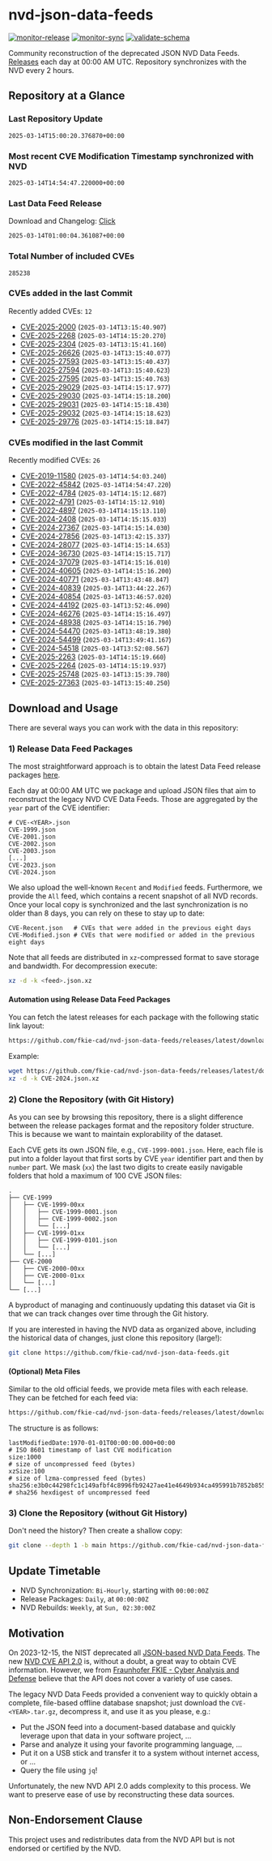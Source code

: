 # nvd-json-data-feeds

[![monitor-release](https://github.com/fkie-cad/nvd-json-data-feeds/actions/workflows/monitor_release.yml/badge.svg)](https://github.com/fkie-cad/nvd-json-data-feeds/actions/workflows/monitor_release.yml)
[![monitor-sync](https://github.com/fkie-cad/nvd-json-data-feeds/actions/workflows/monitor_sync.yml/badge.svg)](https://github.com/fkie-cad/nvd-json-data-feeds/actions/workflows/monitor_sync.yml)
[![validate-schema](https://github.com/fkie-cad/nvd-json-data-feeds/actions/workflows/validate_schema.yml/badge.svg)](https://github.com/fkie-cad/nvd-json-data-feeds/actions/workflows/validate_schema.yml)

Community reconstruction of the deprecated JSON NVD Data Feeds.
[Releases](https://github.com/fkie-cad/nvd-json-data-feeds/releases/latest) each day at 00:00 AM UTC.
Repository synchronizes with the NVD every 2 hours.

## Repository at a Glance

### Last Repository Update

```plain
2025-03-14T15:00:20.376870+00:00
```

### Most recent CVE Modification Timestamp synchronized with NVD

```plain
2025-03-14T14:54:47.220000+00:00
```

### Last Data Feed Release

Download and Changelog: [Click](https://github.com/fkie-cad/nvd-json-data-feeds/releases/latest)

```plain
2025-03-14T01:00:04.361087+00:00
```

### Total Number of included CVEs

```plain
285238
```

### CVEs added in the last Commit

Recently added CVEs: `12`

- [CVE-2025-2000](CVE-2025/CVE-2025-20xx/CVE-2025-2000.json) (`2025-03-14T13:15:40.907`)
- [CVE-2025-2268](CVE-2025/CVE-2025-22xx/CVE-2025-2268.json) (`2025-03-14T14:15:20.270`)
- [CVE-2025-2304](CVE-2025/CVE-2025-23xx/CVE-2025-2304.json) (`2025-03-14T13:15:41.160`)
- [CVE-2025-26626](CVE-2025/CVE-2025-266xx/CVE-2025-26626.json) (`2025-03-14T13:15:40.077`)
- [CVE-2025-27593](CVE-2025/CVE-2025-275xx/CVE-2025-27593.json) (`2025-03-14T13:15:40.437`)
- [CVE-2025-27594](CVE-2025/CVE-2025-275xx/CVE-2025-27594.json) (`2025-03-14T13:15:40.623`)
- [CVE-2025-27595](CVE-2025/CVE-2025-275xx/CVE-2025-27595.json) (`2025-03-14T13:15:40.763`)
- [CVE-2025-29029](CVE-2025/CVE-2025-290xx/CVE-2025-29029.json) (`2025-03-14T14:15:17.977`)
- [CVE-2025-29030](CVE-2025/CVE-2025-290xx/CVE-2025-29030.json) (`2025-03-14T14:15:18.200`)
- [CVE-2025-29031](CVE-2025/CVE-2025-290xx/CVE-2025-29031.json) (`2025-03-14T14:15:18.430`)
- [CVE-2025-29032](CVE-2025/CVE-2025-290xx/CVE-2025-29032.json) (`2025-03-14T14:15:18.623`)
- [CVE-2025-29776](CVE-2025/CVE-2025-297xx/CVE-2025-29776.json) (`2025-03-14T14:15:18.847`)


### CVEs modified in the last Commit

Recently modified CVEs: `26`

- [CVE-2019-11580](CVE-2019/CVE-2019-115xx/CVE-2019-11580.json) (`2025-03-14T14:54:03.240`)
- [CVE-2022-45842](CVE-2022/CVE-2022-458xx/CVE-2022-45842.json) (`2025-03-14T14:54:47.220`)
- [CVE-2022-4784](CVE-2022/CVE-2022-47xx/CVE-2022-4784.json) (`2025-03-14T14:15:12.687`)
- [CVE-2022-4791](CVE-2022/CVE-2022-47xx/CVE-2022-4791.json) (`2025-03-14T14:15:12.910`)
- [CVE-2022-4897](CVE-2022/CVE-2022-48xx/CVE-2022-4897.json) (`2025-03-14T14:15:13.110`)
- [CVE-2024-2408](CVE-2024/CVE-2024-24xx/CVE-2024-2408.json) (`2025-03-14T14:15:15.033`)
- [CVE-2024-27367](CVE-2024/CVE-2024-273xx/CVE-2024-27367.json) (`2025-03-14T14:15:14.030`)
- [CVE-2024-27856](CVE-2024/CVE-2024-278xx/CVE-2024-27856.json) (`2025-03-14T13:42:15.337`)
- [CVE-2024-28077](CVE-2024/CVE-2024-280xx/CVE-2024-28077.json) (`2025-03-14T14:15:14.653`)
- [CVE-2024-36730](CVE-2024/CVE-2024-367xx/CVE-2024-36730.json) (`2025-03-14T14:15:15.717`)
- [CVE-2024-37079](CVE-2024/CVE-2024-370xx/CVE-2024-37079.json) (`2025-03-14T14:15:16.010`)
- [CVE-2024-40605](CVE-2024/CVE-2024-406xx/CVE-2024-40605.json) (`2025-03-14T14:15:16.200`)
- [CVE-2024-40771](CVE-2024/CVE-2024-407xx/CVE-2024-40771.json) (`2025-03-14T13:43:48.847`)
- [CVE-2024-40839](CVE-2024/CVE-2024-408xx/CVE-2024-40839.json) (`2025-03-14T13:44:22.267`)
- [CVE-2024-40854](CVE-2024/CVE-2024-408xx/CVE-2024-40854.json) (`2025-03-14T13:46:57.020`)
- [CVE-2024-44192](CVE-2024/CVE-2024-441xx/CVE-2024-44192.json) (`2025-03-14T13:52:46.090`)
- [CVE-2024-46276](CVE-2024/CVE-2024-462xx/CVE-2024-46276.json) (`2025-03-14T14:15:16.497`)
- [CVE-2024-48938](CVE-2024/CVE-2024-489xx/CVE-2024-48938.json) (`2025-03-14T14:15:16.790`)
- [CVE-2024-54470](CVE-2024/CVE-2024-544xx/CVE-2024-54470.json) (`2025-03-14T13:48:19.380`)
- [CVE-2024-54499](CVE-2024/CVE-2024-544xx/CVE-2024-54499.json) (`2025-03-14T13:49:41.167`)
- [CVE-2024-54518](CVE-2024/CVE-2024-545xx/CVE-2024-54518.json) (`2025-03-14T13:52:08.567`)
- [CVE-2025-2263](CVE-2025/CVE-2025-22xx/CVE-2025-2263.json) (`2025-03-14T14:15:19.660`)
- [CVE-2025-2264](CVE-2025/CVE-2025-22xx/CVE-2025-2264.json) (`2025-03-14T14:15:19.937`)
- [CVE-2025-25748](CVE-2025/CVE-2025-257xx/CVE-2025-25748.json) (`2025-03-14T13:15:39.780`)
- [CVE-2025-27363](CVE-2025/CVE-2025-273xx/CVE-2025-27363.json) (`2025-03-14T13:15:40.250`)


## Download and Usage

There are several ways you can work with the data in this repository:

### 1) Release Data Feed Packages

The most straightforward approach is to obtain the latest Data Feed release packages [here](https://github.com/fkie-cad/nvd-json-data-feeds/releases/latest).

Each day at 00:00 AM UTC we package and upload JSON files that aim to reconstruct the legacy NVD CVE Data Feeds.
Those are aggregated by the `year` part of the CVE identifier:

```
# CVE-<YEAR>.json
CVE-1999.json
CVE-2001.json
CVE-2002.json
CVE-2003.json
[...]
CVE-2023.json
CVE-2024.json
```

We also upload the well-known `Recent` and `Modified` feeds.
Furthermore, we provide the `All` feed, which contains a recent snapshot of all NVD records.
Once your local copy is synchronized and the last synchronization is no older than 8 days, you can rely on these to stay up to date:

```plain
CVE-Recent.json   # CVEs that were added in the previous eight days
CVE-Modified.json # CVEs that were modified or added in the previous eight days
```

Note that all feeds are distributed in `xz`-compressed format to save storage and bandwidth.
For decompression execute:

```sh
xz -d -k <feed>.json.xz
```

#### Automation using Release Data Feed Packages

You can fetch the latest releases for each package with the following static link layout:

```sh
https://github.com/fkie-cad/nvd-json-data-feeds/releases/latest/download/CVE-<YEAR>.json.xz
```

Example:

```sh
wget https://github.com/fkie-cad/nvd-json-data-feeds/releases/latest/download/CVE-2024.json.xz
xz -d -k CVE-2024.json.xz
```

### 2) Clone the Repository (with Git History)

As you can see by browsing this repository, there is a slight difference between the release packages format and the repository folder structure.
This is because we want to maintain explorability of the dataset.

Each CVE gets its own JSON file, e.g., `CVE-1999-0001.json`.
Here, each file is put into a folder layout that first sorts by CVE `year` identifier part and then by `number` part.
We mask (`xx`) the last two digits to create easily navigable folders that hold a maximum of 100 CVE JSON files:

```plain
.
├── CVE-1999
│   ├── CVE-1999-00xx
│   │   ├── CVE-1999-0001.json
│   │   ├── CVE-1999-0002.json
│   │   └── [...]
│   ├── CVE-1999-01xx
│   │   ├── CVE-1999-0101.json
│   │   └── [...]
│   └── [...]
├── CVE-2000
│   ├── CVE-2000-00xx
│   ├── CVE-2000-01xx
│   └── [...]
└── [...]
```

A byproduct of managing and continuously updating this dataset via Git is that we can track changes over time through the Git history.

If you are interested in having the NVD data as organized above, including the historical data of changes, just clone this repository (large!):

```sh
git clone https://github.com/fkie-cad/nvd-json-data-feeds.git
```

#### (Optional) Meta Files

Similar to the old official feeds, we provide meta files with each release. They can be fetched for each feed via:

```sh
https://github.com/fkie-cad/nvd-json-data-feeds/releases/latest/download/CVE-<YEAR>.meta
```

The structure is as follows:

```plain
lastModifiedDate:1970-01-01T00:00:00.000+00:00                          # ISO 8601 timestamp of last CVE modification
size:1000                                                               # size of uncompressed feed (bytes)
xzSize:100                                                              # size of lzma-compressed feed (bytes)
sha256:e3b0c44298fc1c149afbf4c8996fb92427ae41e4649b934ca495991b7852b855 # sha256 hexdigest of uncompressed feed
```

### 3) Clone the Repository (without Git History)

Don't need the history? Then create a shallow copy:

```sh
git clone --depth 1 -b main https://github.com/fkie-cad/nvd-json-data-feeds.git
```


## Update Timetable

* NVD Synchronization: `Bi-Hourly`, starting with `00:00:00Z`
* Release Packages: `Daily`, at `00:00:00Z`
* NVD Rebuilds: `Weekly`, at `Sun, 02:30:00Z`


## Motivation

On 2023-12-15, the NIST deprecated all [JSON-based NVD Data Feeds](https://nvd.nist.gov/vuln/data-feeds#divRetirementBanner-1).
The new [NVD CVE API 2.0](https://nvd.nist.gov/developers/vulnerabilities) is, without a doubt, a great way to obtain CVE information.
However, we from [Fraunhofer FKIE - Cyber Analysis and Defense](https://www.fkie.fraunhofer.de/en/departments/cad.html) believe that the API does not cover a variety of use cases.

The legacy NVD Data Feeds provided a convenient way to quickly obtain a complete, file-based offline database snapshot; just download the `CVE-<YEAR>.tar.gz`, decompress it, and use it as you please, e.g.:

- Put the JSON feed into a document-based database and quickly leverage upon that data in your software project, ...
- Parse and analyze it using your favorite programming language, ...
- Put it on a USB stick and transfer it to a system without internet access, or ...
- Query the file using `jq`!

Unfortunately, the new NVD API 2.0 adds complexity to this process.
We want to preserve ease of use by reconstructing these data sources.

## Non-Endorsement Clause

This project uses and redistributes data from the NVD API but is not endorsed or certified by the NVD.